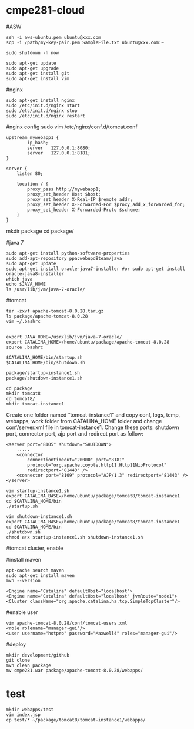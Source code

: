 # cmpe281-cloud

#ASW
```
ssh -i aws-ubuntu.pem ubuntu@xxx.com
scp -i /path/my-key-pair.pem SampleFile.txt ubuntu@xxx.com:~

sudo shutdown -h now

sudo apt-get update
sudo apt-get upgrade
sudo apt-get install git
sudo apt-get install vim
```

#nginx
```
sudo apt-get install nginx
sudo /etc/init.d/nginx start
sudo /etc/init.d/nginx stop
sudo /etc/init.d/nginx restart
```
#nginx config
sudo vim /etc/nginx/conf.d/tomcat.conf
```
upstream mywebapp1 {
		ip_hash;
        server   127.0.0.1:8080;
        server   127.0.0.1:8181;
}

server {
    listen 80;

    location / {
        proxy_pass http://mywebapp1;
        proxy_set_header Host $host;
        proxy_set_header X-Real-IP $remote_addr;
        proxy_set_header X-Forwarded-For $proxy_add_x_forwarded_for;
        proxy_set_header X-Forwarded-Proto $scheme;
    }
}
```

mkdir package
cd package/

#java 7
```
sudo apt-get install python-software-properties
sudo add-apt-repository ppa:webupd8team/java
sudo apt-get update
sudo apt-get install oracle-java7-installer #or sudo apt-get install oracle-java8-installer
which java
echo $JAVA_HOME
ls /usr/lib/jvm/java-7-oracle/
```

#tomcat
```
tar -zxvf apache-tomcat-8.0.28.tar.gz
ls package/apache-tomcat-8.0.28
vim ~/.bashrc


export JAVA_HOME=/usr/lib/jvm/java-7-oracle/
export CATALINA_HOME=/home/ubuntu/package/apache-tomcat-8.0.28
source .bashrc

$CATALINA_HOME/bin/startup.sh
$CATALINA_HOME/bin/shutdown.sh

package/startup-instance1.sh
package/shutdown-instance1.sh 

cd package
mkdir tomcat8
cd tomcat8/
mkdir tomcat-instance1
```

Create one folder named “tomcat-instance1” and copy conf, logs, temp, webapps, work folder from CATALINA_HOME folder and change conf/server.xml file in tomcat-instance1. Change these ports: shutdown port, connector port, ajp port and redirect port as follow:
```
<server port="8105" shutdown="SHUTDOWN">
	.....
	<connector
		connectiontimeout="20000" port="8181"
		protocol="org.apache.coyote.http11.Http11NioProtocol"
		redirectport="81443" />
	<connector port="8109" protocol="AJP/1.3" redirectport="81443" />
</server>
```

```
vim startup-instance1.sh
export CATALINA_BASE=/home/ubuntu/package/tomcat8/tomcat-instance1
cd $CATALINA_HOME/bin
./startup.sh

vim shutdown-instance1.sh 
export CATALINA_BASE=/home/ubuntu/package/tomcat8/tomcat-instance1
cd $CATALINA_HOME/bin
./shutdown.sh
chmod a+x startup-instance1.sh shutdown-instance1.sh
```

#tomcat cluster, enable
<Cluster className="org.apache.catalina.ha.tcp.SimpleTcpCluster"/>

#install maven
```
apt-cache search maven
sudo apt-get install maven
mvn --version
```

```
<Engine name="Catalina" defaultHost="localhost">
<Engine name="Catalina" defaultHost="localhost" jvmRoute="node1">
<Cluster className="org.apache.catalina.ha.tcp.SimpleTcpCluster"/>
```

#enable user
```
vim apache-tomcat-8.0.28/conf/tomcat-users.xml
<role rolename="manager-gui"/>
<user username="hotpro" password="Maxwell4" roles="manager-gui"/>
```


#deploy
```
mkdir development/github
git clone
mvn clean package
mv cmpe281.war package/apache-tomcat-8.0.28/webapps/
```

# test
```
mkdir webapps/test
vim index.jsp
cp test/* ~/package/tomcat8/tomcat-instance1/webapps/
```